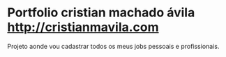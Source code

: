 Portfolio cristian machado ávila
http://cristianmavila.com
========

Projeto aonde vou cadastrar todos os meus jobs pessoais e profissionais.
